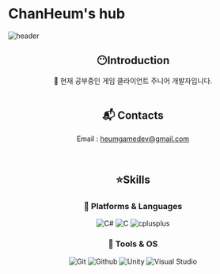 # ChanHeum's hub

![header](https://capsule-render.vercel.app/api?type=slice&color=0:7FFF00,100:E27FFF&height=180&text=Hello-nl-&desc=I'm%20ChanHeum%20Han&animation=fadeIn&fontSize=55&fontColor=000000&fontAlign=60&descSize=20&descColor=000000&descAlign=82.5&descAlignY=45&rotate=11.5)

<div align=center>

## :no_mouth:Introduction
:pencil: 현재 공부중인 게임 클라이언트 주니어 개발자입니다. <br><br>
<!--[![Top Langs](https://github-readme-stats.vercel.app/api/top-langs/?username=PuddingNote&langs_count=8)](https://github.com/PuddingNote/github-readme-stats)-->
<!--![Pudding's GitHub stats](https://github-readme-stats.vercel.app/api?username=PuddingNote&show_icons=true&theme=merko)-->

## :mailbox_with_mail: Contacts
<!--[![Gmail Badge](https://img.shields.io/badge/Gmail-d14836?style=for-the-badge&logo=Gmail&logoColor=white&link=mailto:heumgamedev@gmail.com)](mailto:heumgamedev@gmail.com)-->
Email : heumgamedev@gmail.com
<!--Protfolio : Notion Link-->
<br>

<!--## :star:Skills & :pencil2:Studying-->
## :star:Skills
### :book: Platforms & Languages
![C#](https://img.shields.io/badge/Csharp-A8B9CC.svg?&style=for-the-badge&logo=csharp&logoColor=white)
![C](https://img.shields.io/badge/C-A8B9CC.svg?&style=for-the-badge&logo=C&logoColor=white)
![cplusplus](https://img.shields.io/badge/C++-00599C.svg?&style=for-the-badge&logo=cplusplus&logoColor=white)
<br>

### :book: Tools & OS
![Git](https://img.shields.io/badge/Git-F05032.svg?&style=for-the-badge&logo=Git&logoColor=white)
![Github](https://img.shields.io/badge/Github-9400D3.svg?&style=for-the-badge&logo=Github&logoColor=white)
![Unity](https://img.shields.io/badge/Unity-000000.svg?&style=for-the-badge&logo=Unity&logoColor=white)
![Visual Studio](https://img.shields.io/badge/Visual%20Studio-512BD4.svg?&style=for-the-badge&logo=Visual%20Studio&logoColor=white)
<br>

<!--
## :fire: Algorithm Solving
[![Solved.ac Profile](http://mazassumnida.wtf/api/v2/generate_badge?boj=gkscksgma14)](https://solved.ac/gkscksgma14/)<br>
![cplusplus](https://img.shields.io/badge/C++-00599C.svg?&style=for-the-badge&logo=cplusplus&logoColor=white)
<br>
-->

</div>
